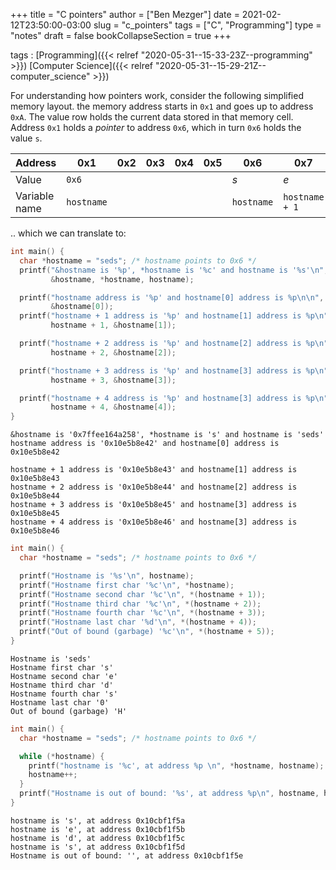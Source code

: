+++
title = "C pointers"
author = ["Ben Mezger"]
date = 2021-02-12T23:50:00-03:00
slug = "c_pointers"
tags = ["C", "Programming"]
type = "notes"
draft = false
bookCollapseSection = true
+++

tags
: [Programming]({{< relref "2020-05-31--15-33-23Z--programming" >}}) [Computer Science]({{< relref "2020-05-31--15-29-21Z--computer_science" >}})

For understanding how pointers work, consider the following simplified memory
layout. the memory address starts in `0x1` and goes up to address `0xA`. The
value row holds the current data stored in that memory cell. Address `0x1` holds
a _pointer_ to address `0x6`, which in turn `0x6` holds the value `s`.

<a id="table--table-memory-layout-simplified"></a>

| Address       | 0x1        | 0x2 | 0x3 | 0x4 | 0x5 | 0x6        | 0x7            | 0x8            | 0x9            | 0xA           |
| ------------- | ---------- | --- | --- | --- | --- | ---------- | -------------- | -------------- | -------------- | ------------- |
| Value         | `0x6`      |     |     |     |     | _s_        | _e_            | _d_            | _s_            | _\\0_         |
| Variable name | `hostname` |     |     |     |     | `hostname` | `hostname + 1` | `hostname + 2` | `hostname + 3` | `hostname +4` |

.. which we can translate to:

```C
int main() {
  char *hostname = "seds"; /* hostname points to 0x6 */
  printf("&hostname is '%p', *hostname is '%c' and hostname is '%s'\n",
         &hostname, *hostname, hostname);

  printf("hostname address is '%p' and hostname[0] address is %p\n\n", hostname,
         &hostname[0]);
  printf("hostname + 1 address is '%p' and hostname[1] address is %p\n",
         hostname + 1, &hostname[1]);

  printf("hostname + 2 address is '%p' and hostname[2] address is %p\n",
         hostname + 2, &hostname[2]);

  printf("hostname + 3 address is '%p' and hostname[3] address is %p\n",
         hostname + 3, &hostname[3]);

  printf("hostname + 4 address is '%p' and hostname[3] address is %p\n",
         hostname + 4, &hostname[4]);
}
```

```text
&hostname is '0x7ffee164a258', *hostname is 's' and hostname is 'seds'
hostname address is '0x10e5b8e42' and hostname[0] address is 0x10e5b8e42

hostname + 1 address is '0x10e5b8e43' and hostname[1] address is 0x10e5b8e43
hostname + 2 address is '0x10e5b8e44' and hostname[2] address is 0x10e5b8e44
hostname + 3 address is '0x10e5b8e45' and hostname[3] address is 0x10e5b8e45
hostname + 4 address is '0x10e5b8e46' and hostname[3] address is 0x10e5b8e46
```

```C
int main() {
  char *hostname = "seds"; /* hostname points to 0x6 */

  printf("Hostname is '%s'\n", hostname);
  printf("Hostname first char '%c'\n", *hostname);
  printf("Hostname second char '%c'\n", *(hostname + 1));
  printf("Hostname third char '%c'\n", *(hostname + 2));
  printf("Hostname fourth char '%c'\n", *(hostname + 3));
  printf("Hostname last char '%d'\n", *(hostname + 4));
  printf("Out of bound (garbage) '%c'\n", *(hostname + 5));
}
```

```text
Hostname is 'seds'
Hostname first char 's'
Hostname second char 'e'
Hostname third char 'd'
Hostname fourth char 's'
Hostname last char '0'
Out of bound (garbage) 'H'
```

```C
int main() {
  char *hostname = "seds"; /* hostname points to 0x6 */

  while (*hostname) {
    printf("hostname is '%c', at address %p \n", *hostname, hostname);
    hostname++;
  }
  printf("Hostname is out of bound: '%s', at address %p\n", hostname, hostname);
}
```

```text
hostname is 's', at address 0x10cbf1f5a
hostname is 'e', at address 0x10cbf1f5b
hostname is 'd', at address 0x10cbf1f5c
hostname is 's', at address 0x10cbf1f5d
Hostname is out of bound: '', at address 0x10cbf1f5e
```
